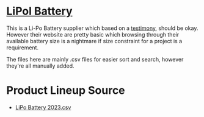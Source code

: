 # [LiPol Battery](https://lipolbattery.com)

This is a Li-Po Battery supplier which based on a [testimony](https://www.reddit.com/r/batteries/comments/el2l5j/comment/fdhj97o/?context=3), should be okay. However their website are pretty basic which browsing through their available battery size is a nightmare if size constraint for a project is a requirement.

The files here are mainly .csv files for easier sort and search, however they're all manually added.

# Product Lineup Source
- [LiPo Battery 2023.csv](https://lipolbattery.com/LiPo-Battery-2023.html)
